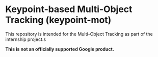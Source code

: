 # Keypoint-based Multi-Object Tracking (keypoint-mot)

This repository is intended for the Multi-Object Tracking as part of the internship project.s



**This is not an officially supported Google product.**
